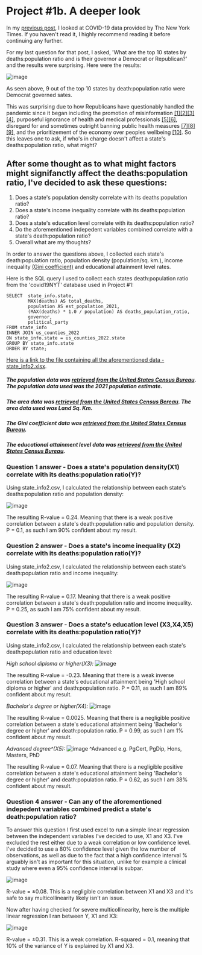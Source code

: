 # Project #1b. A deeper look

In my [previous post](https://robertjspencer.github.io/2022/05/21/COVID19-NYT.html), I looked at COVID-19 data provided by The New York Times. If you haven't read it, I highly recommend reading it before continuing any further.

For my last question for that post, I asked, 'What are the top 10 states by deaths:population ratio and is their governor a Democrat or Republican?' and the results were surprising. Here were the results:

![image](https://user-images.githubusercontent.com/105367716/170274486-64b0e227-ec20-4c59-99ad-1b6e2d3df5c7.png)

As seen above, 9 out of the top 10 states by death:population ratio were Democrat governed sates. 

This was surprising due to how Republicans have questionably handled the pandemic since it began including the promotion of misinformation [[1]](https://www.nytimes.com/2020/09/30/us/politics/trump-coronavirus-misinformation.html)[[2]](https://www.theatlantic.com/politics/archive/2020/11/trumps-lies-about-coronavirus/608647/)[[3]](https://abcnews.go.com/Health/wireStory/gop-state-lawmakers-spread-covid-19-misinformation-76166298)[[4]](https://www.washingtonpost.com/politics/2021/09/14/florida-desantis-vaccine-misinformation-rna/), purposeful ignorance of health and medical professionals [[5]](https://www.nature.com/articles/d41586-020-03035-4)[[6]](https://www.washingtonpost.com/national/coronavirus-ravaged-florida-as-ron-desantis-sidelined-scientists-and-followed-trump/2020/07/25/0b8008da-c648-11ea-b037-f9711f89ee46_story.html), disregard for and sometimes outright banning public health measures [[7]](https://www.texastribune.org/2021/08/06/texas-greg-abbott-covid-restrictions/)[[8]](https://www.cbsnews.com/news/georgia-governor-brian-kemp-bans-city-face-mask-orders-coronavirus-pandemic/)[[9]](https://www.reuters.com/world/us/appeals-court-rules-favor-florida-governor-reinstates-ban-mask-mandates-florida-2021-09-10/), and the prioritizement of the economy over peoples wellbeing [[10]](https://www.sciencedirect.com/science/article/pii/S0191886921002658). So this leaves one to ask, if who's in charge doesn't affect a state's deaths:population ratio, what might?

## After some thought as to what might factors might signifanctly affect the deaths:population ratio, I've decided to ask these questions:
1. Does a state's population density correlate with its deaths:population ratio?
2. Does a state's income inequality correlate with its deaths:population ratio?
3. Does a state's education level correlate with its deaths:population ratio?
4. Do the aforementioned indepedent variables combined correlate with a state's death:population ratio?
5. Overall what are my thoughts?

In order to answer the questions above, I collected each state's death:population ratio, population density (population/sq. km.), income inequality [(Gini coefficient)](https://data.oecd.org/inequality/income-inequality.htm) and educational attainment level rates. 

Here is the SQL query I used to collect each states death:population ratio from the 'covid19NYT' database used in Project #1:
```
SELECT  state_info.state,
        MAX(deaths) AS total_deaths,
        population AS est_population_2021,
        (MAX(deaths) * 1.0 / population) AS deaths_population_ratio,
        governor,
        political_party
FROM state_info
INNER JOIN us_counties_2022
ON state_info.state = us_counties_2022.state
GROUP BY state_info.state
ORDER BY state;
```

[Here is a link to the file containing all the aforementioned data - state_info2.xlsx](https://github.com/robertjspencer/robertjspencer.github.io/files/8893161/state_info2.xlsx).

##### The population data was [retrieved from the United States Census Bureau](https://www.census.gov/data/tables/time-series/demo/popest/2020s-state-total.html#par_textimage). The population data used was the 2021 population estimate. 
##### The area data was [retrieved from the United States Census Bereau](https://www.census.gov/geographies/reference-files/2010/geo/state-area.html). The area data used was Land Sq. Km. 
##### The Gini coefficient data was [retrieved from the United States Census Bureau](https://data.census.gov/cedsci/table?q=Gini&g=0100000US_0400000US01,02,04,05,06,08,09,10,11,12,13,15,16,17,18,19,20,21,22,23,24,25,26,27,28,29,30,31,32,33,34,35,36,37,38,39,40,41,42,44,45,46,47,48,49,50,51,53,54,55,56,72&tid=ACSDT1Y2019.B19083&moe=false&tp=true).
##### The educational attainment level data was [retrieved from the United States Census Bureau](https://web.archive.org/web/20210427151001if_/https://data.census.gov/cedsci/table?q=educational%20attainment&g=0100000US,.04000.001_0400000US72&tid=ACSST1Y2019.S1501&tp=true&hidePreview=true).


### Question 1 answer - Does a state's population density(X1) correlate with its deaths:population ratio(Y)?

Using state_info2.csv, I calculated the relationship between each state's deaths:population ratio and population density:

![image](https://user-images.githubusercontent.com/105367716/173812038-437dd491-ad4b-487b-b218-33b1af261ed6.png)

The resulting R-value = 0.24. Meaning that there is a weak positive correlation between a state's death:population ratio and population density. 
P = 0.1, as such I am 90% confident about my result.

### Question 2 answer - Does a state's income inequality (X2) correlate with its deaths:population ratio(Y)?

Using state_info2.csv, I calculated the relationship between each state's death:population ratio and income inequality:

![image](https://user-images.githubusercontent.com/105367716/173812428-13076ca2-aa2a-4473-924d-27e1f8ac64ea.png)

The resulting R-value = 0.17. Meaning that there is a weak positive correlation between a state's death:population ratio and income inequality.
P = 0.25, as such I am 75% confident about my result. 

### Question 3 answer - Does a state's education level (X3,X4,X5) correlate with its deaths:population ratio(Y)?

Using state_info2.csv, I calculated the relationship between each state's death:population ratio and education level:

*High school diploma or higher(X3):*
![image](https://user-images.githubusercontent.com/105367716/173812840-a24d3a3b-72ee-464d-bd68-4101861f217a.png)

The resulting R-value = -0.23. Meaning that there is a weak inverse correlation between a state's educational attainment being 'High school diploma or higher' and death:population ratio.
P = 0.11, as such I am 89% confident about my result.

*Bachelor's degree or higher(X4):*
![image](https://user-images.githubusercontent.com/105367716/173813246-fa7f95c0-a24d-419f-9ab1-51574b2e53bf.png)

The resulting R-value = 0.0025. Meaning that there is a negligible positive correlation between a state's educational attainment being 'Bachelor's degree or higher' and death:population ratio.
P = 0.99, as such I am 1% confident about my result.

*Advanced degree^(X5):*
![image](https://user-images.githubusercontent.com/105367716/173813564-b2f8333b-9e50-4ee9-a1b9-72d359a47004.png)
^Advanced e.g. PgCert, PgDip, Hons, Masters, PhD

The resulting R-value = 0.07. Meaning that there is a negligible positive correlation between a state's educational attainment being 'Bachelor's degree or higher' and death:population ratio.
P = 0.62, as such I am 38% confident about my result.

### Question 4 answer - Can any of the aforementioned indepedent variables combined predict a state's death:population ratio?

To answer this question I first used excel to run a simple linear regression between the independent variables I've decided to use, X1 and X3. I've excluded the rest either due to a weak correlation or low confidence level. I've decided to use a 80% confidence level given the low number of observations, as well as due to the fact that a high confidence interval % arguably isn't as important for this situation, unlike for example a clinical study  where even a 95% confidence interval is subpar.

![image](https://user-images.githubusercontent.com/105367716/173878149-7c2f2c95-0f1e-4e34-a760-bc8a9dc374ce.png)

R-value = ±0.08. This is a negligible correlation between X1 and X3 and it's safe to say multicollinearity likely isn't an issue.

Now after having checked for severe multicollinearity, here is the multiple linear regression I ran between Y, X1 and X3:

![image](https://user-images.githubusercontent.com/105367716/173878563-c7cb501d-3095-4de6-9e8a-8431a9b78c71.png)

R-value = ±0.31. This is a weak correlation. R-squared = 0.1, meaning that 10% of the variance of Y is explained by X1 and X3. 
